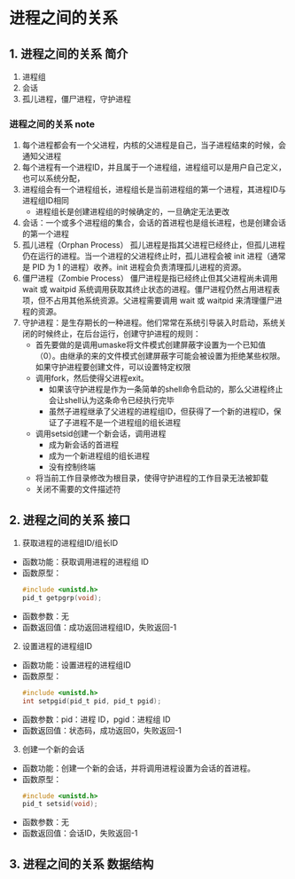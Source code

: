 ﻿# 进程之间的关系

## 1. 进程之间的关系 简介

1. 进程组
2. 会话
3. 孤儿进程，僵尸进程，守护进程

### 进程之间的关系 note

1. 每个进程都会有一个父进程，内核的父进程是自己，当子进程结束的时候，会通知父进程
2. 每个进程有一个进程ID，并且属于一个进程组，进程组可以是用户自己定义，也可以系统分配，
3. 进程组会有一个进程组长，进程组长是当前进程组的第一个进程，其进程ID与进程组ID相同
   + 进程组长是创建进程组的时候确定的，一旦确定无法更改
4. 会话：一个或多个进程组的集合，会话的首进程也是组长进程，也是创建会话的第一个进程
5. 孤儿进程（Orphan Process）
孤儿进程是指其父进程已经终止，但孤儿进程仍在运行的进程。当一个进程的父进程终止时，孤儿进程会被 init 进程（通常是 PID 为 1 的进程）收养。init 进程会负责清理孤儿进程的资源。
6. 僵尸进程（Zombie Process）
僵尸进程是指已经终止但其父进程尚未调用 wait 或 waitpid 系统调用获取其终止状态的进程。僵尸进程仍然占用进程表项，但不占用其他系统资源。父进程需要调用 wait 或 waitpid 来清理僵尸进程的资源。
7. 守护进程：是生存期长的一种进程。他们常常在系统引导装入时启动，系统关闭的时候终止，在后台运行，创建守护进程的规则：
   + 首先要做的是调用umaske将文件模式创建屏蔽字设置为一个已知值（0）。由继承的来的文件模式创建屏蔽字可能会被设置为拒绝某些权限。如果守护进程要创建文件，可以设置特定权限
   + 调用fork，然后使得父进程exit。
     + 如果该守护进程是作为一条简单的shell命令启动的，那么父进程终止会让shell认为这条命令已经执行完毕
     + 虽然子进程继承了父进程的进程组ID，但获得了一个新的进程ID，保证了子进程不是一个进程组的组长进程
   + 调用setsid创建一个新会话，调用进程
     + 成为新会话的首进程
     + 成为一个新进程组的组长进程 
     + 没有控制终端
   + 将当前工作目录修改为根目录，使得守护进程的工作目录无法被卸载
   + 关闭不需要的文件描述符

## 2. 进程之间的关系 接口

1. 获取进程的进程组ID/组长ID
+ 函数功能：获取调用进程的进程组 ID
+ 函数原型：
    ```c
    #include <unistd.h>
    pid_t getpgrp(void);
    ```
+ 函数参数：无
+ 函数返回值：成功返回进程组ID，失败返回-1

2. 设置进程的进程组ID
+ 函数功能：设置进程的进程组ID
+ 函数原型：
    ```c
    #include <unistd.h>
    int setpgid(pid_t pid, pid_t pgid);
    ```
+ 函数参数：pid：进程 ID，pgid：进程组 ID
+ 函数返回值：状态码，成功返回0，失败返回-1

3. 创建一个新的会话
+ 函数功能：创建一个新的会话，并将调用进程设置为会话的首进程。
+ 函数原型：
    ```c
    #include <unistd.h>
    pid_t setsid(void);
    ```
+ 函数参数：无
+ 函数返回值：会话ID，失败返回-1

## 3. 进程之间的关系 数据结构